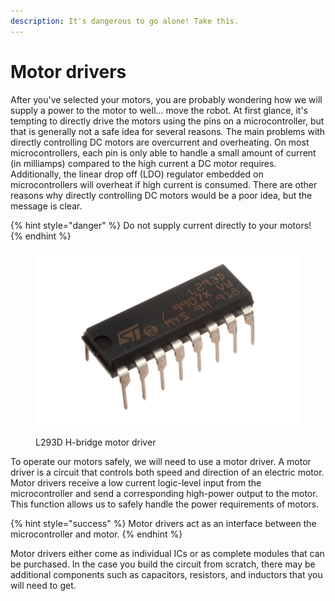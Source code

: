 ```yaml
---
description: It's dangerous to go alone! Take this.
---
```


# Motor drivers

After you've selected your motors, you are probably wondering how we will supply a power to the motor to well... move the robot. At first glance, it's tempting to directly drive the motors using the pins on a microcontroller, but that is generally not a safe idea for several reasons. The main problems with directly controlling DC motors are overcurrent and overheating. On most microcontrollers, each pin is only able to handle a small amount of current (in milliamps) compared to the high current a DC motor requires. Additionally, the linear drop off (LDO) regulator embedded on microcontrollers will overheat if high current is consumed.  There are other reasons why directly controlling DC motors would be a poor idea, but the message is clear.&#x20;

{% hint style="danger" %}
Do not supply current directly to your motors!&#x20;
{% endhint %}

<figure><img src="../../.gitbook/assets/image (1) (1) (1).png" alt=""><figcaption><p>L293D H-bridge motor driver</p></figcaption></figure>

To operate our motors safely, we will need to use a motor driver. A motor driver is a circuit that controls both speed and direction of an electric motor. Motor drivers receive a low current logic-level input from the microcontroller and send a corresponding high-power output to the motor.  This function allows us to safely handle the power requirements of motors.&#x20;

{% hint style="success" %}
Motor drivers act as an interface between the microcontroller and motor.&#x20;
{% endhint %}

Motor drivers either come as individual ICs or as complete modules that can be purchased.  In the case you build the circuit from scratch, there may be additional components such as capacitors, resistors, and inductors that you will need to get. &#x20;

